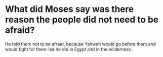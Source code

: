 # What did Moses say was there reason the people did not need to be afraid?

He told them not to be afraid, because Yahweh would go before them and would fight for them like he did in Egypt and in the wilderness.
